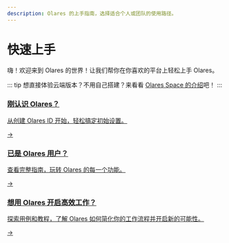 ```yaml
---
description: Olares 的上手指南，选择适合个人或团队的使用路径。
---
```

# 快速上手
嗨！欢迎来到 Olares 的世界！让我们帮你在你喜欢的平台上轻松上手 Olares。

::: tip
想直接体验云端版本？不用自己搭建？来看看 [Olares Space 的介绍](../../space/)吧！
:::

<div class="cta">
  <a href="./create-olares-id">
    <div class="content">
      <h3>刚认识 Olares？</h3>
      <p>从创建 Olares ID 开始，轻松搞定初始设置。</p>
    </div>
    <div class="arrow">→</div>
  </a>
</div>

<div class="cta">
  <a href="../olares/">
    <div class="content">
      <h3>已是 Olares 用户？</h3>
      <p>查看完整指南，玩转 Olares 的每一个功能。</p>
    </div>
    <div class="arrow">→</div>
  </a>
</div>

<div class="cta">
  <a href="/zh/use-cases/">
    <div class="content">
      <h3>想用 Olares 开启高效工作？</h3>
      <p>探索用例和教程，了解 Olares 如何简化你的工作流程并开启新的可能性。</p>
    </div>
    <div class="arrow">→</div>
  </a>
</div>
